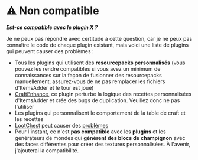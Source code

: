 # ⚠ Non compatible

_**Est-ce compatible avec le plugin X ?**_

Je ne peux pas répondre avec certitude à cette question, car je ne peux pas connaître le code de chaque plugin existant, mais voici une liste de plugins qui peuvent causer des problèmes :

* Tous les plugins qui utilisent des **resourcepacks personnalisés** (vous pouvez les rendre compatibles si vous avez un minimum de connaissances sur la façon de fusionner des resourcepacks manuellement, assurez-vous de ne pas remplacer les fichiers d'ItemsAdder et le tour est joué)
* [CraftEnhance](https://www.spigotmc.org/resources/custom-recipes-and-crafting-craftenhance.65058/), ce plugin perturbe la logique des recettes personnalisées d'ItemsAdder et crée des bugs de duplication. Veuillez donc ne pas l'utiliser
* Les plugins qui personnalisent le comportement de la table de craft et les recettes
* [LootChest](https://www.spigotmc.org/resources/lootchest.61564/) peut causer des [problèmes](https://github.com/LoneDev6/ItemsAdder/issues/15#issuecomment-512990849)
* Pour l'instant, ce n'est **pas compatible** avec les **plugins** et les générateurs de mondes qui **génèrent des blocs de champignon** avec des faces différentes pour créer des textures personnalisées. À l'avenir, j'ajouterai la compatibilité.
